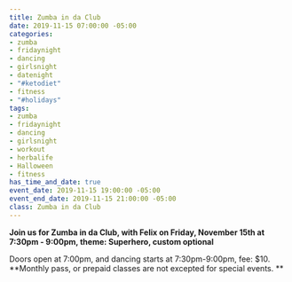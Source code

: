 ```yaml
---
title: Zumba in da Club
date: 2019-11-15 07:00:00 -05:00
categories:
- zumba
- fridaynight
- dancing
- girlsnight
- datenight
- "#ketodiet"
- fitness
- "#holidays"
tags:
- zumba
- fridaynight
- dancing
- girlsnight
- workout
- herbalife
- Halloween
- fitness
has_time_and_date: true
event_date: 2019-11-15 19:00:00 -05:00
event_end_date: 2019-11-15 21:00:00 -05:00
class: Zumba in da Club
---
```


**Join us for Zumba in da Club, with Felix on 
Friday, November 15th at 7:30pm - 9:00pm, theme: Superhero, custom optional**


Doors open at 7:00pm, and dancing starts at 7:30pm-9:00pm, 
fee: $10.
**Monthly pass, or prepaid classes are not excepted for special events. **